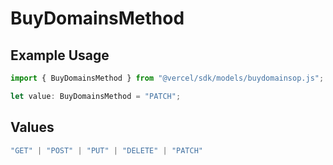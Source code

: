 # BuyDomainsMethod

## Example Usage

```typescript
import { BuyDomainsMethod } from "@vercel/sdk/models/buydomainsop.js";

let value: BuyDomainsMethod = "PATCH";
```

## Values

```typescript
"GET" | "POST" | "PUT" | "DELETE" | "PATCH"
```